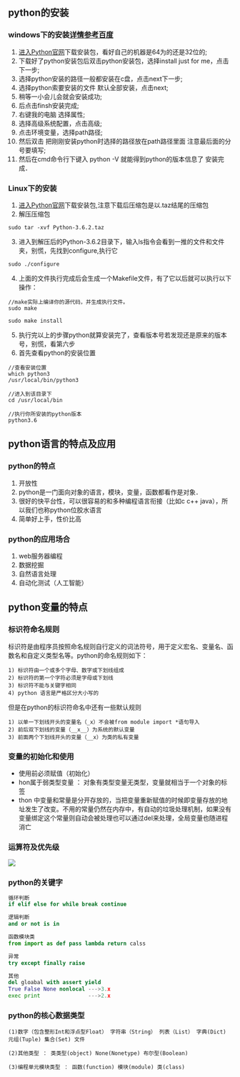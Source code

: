 ## python的安装
### windows下的安装[详情参考百度](https://jingyan.baidu.com/article/7908e85c78c743af491ad261.html)
1. [进入Python官网](https://www.python.org/downloads/)下载安装包，看好自己的机器是64为的还是32位的;
2. 下载好了python安装包后双击python安装包，选择install  just for me，点击下一步;
3. 选择python安装的路径一般都安装在c盘，点击next下一步;
4. 选择python索要安装的文件 默认全部安装，点击next;
5. 稍等一小会儿会就会安装成功;
6. 后点击finsh安装完成;
7. 右键我的电脑 选择属性;
8. 选择高级系统配置，点击高级;
9. 点击环境变量，选择path路径;
10. 然后双击 把刚刚安装python时选择的路径放在path路径里面 注意最后面的分号要填写;
11. 然后在cmd命令行下键入 python -V   就能得到python的版本信息了 安装完成．

### Linux下的安装
1. [进入Python官网](https://www.python.org/downloads/)下载安装包,注意下载后压缩包是以.taz结尾的压缩包
2. 解压压缩包
```
sudo tar -xvf Python-3.6.2.taz
```
3. 进入到解压后的Python-3.6.2目录下，输入ls指令会看到一推的文件和文件夹，别慌，先找到configure,执行它
```
sudo ./configure
```
4. 上面的文件执行完成后会生成一个Makefile文件，有了它以后就可以执行以下操作：
```
//make实际上编译你的源代码，并生成执行文件。
sudo make

sudo make install
```
5. 执行完以上的步骤python就算安装完了，查看版本号若发现还是原来的版本号，别慌，看第六步
6. 首先查看python的安装位置
```
//查看安装位置
which python3 
/usr/local/bin/python3

//进入到该目录下
cd /usr/local/bin

//执行你所安装的python版本
python3.6
```
## python语言的特点及应用
### python的特点
1. 开放性
2. python是一门面向对象的语言，模块，变量，函数都看作是对象．
3. 很好的快平台性，可以很容易的和多种编程语言衔接（比如c c++ java），所以我们也称python位胶水语言
4. 简单好上手，性价比高
### python的应用场合
1. web服务器编程
2. 数据挖掘
3. 自然语言处理
4. 自动化测试（人工智能）
## python变量的特点
### 标识符命名规则
标识符是由程序员按照命名规则自行定义的词法符号，用于定义宏名、变量名、函数名和自定义类型名等。python的命名规则如下：
```
1) 标识符由一个或多个字母、数字或下划线组成
2) 标识符的第一个字符必须是字母或下划线
3) 标识符不能与关键字相同
4) python 语言是严格区分大小写的
```
但是在python的标识符命名中还有一些默认规则
```
1) 以单一下划线开头的变量名（_x）不会被from module import *语句导入
2) 前后双下划线的变量（__x__）为系统的默认变量
3) 前面两个下划线开头的变量（__x）为类的私有变量
```
### 变量的初始化和使用
* 使用前必须赋值（初始化）
* hon属于弱类型变量 ： 对象有类型变量无类型，变量就相当于一个对象的标签
* thon 中变量和常量是分开存放的，当把变量重新赋值的时候即变量存放的地址发生了改变。不用的常量仍然在内存中，有自动的垃圾处理机制，如果没有变量绑定这个常量则自动会被处理也可以通过del来处理，全局变量也随进程消亡

### 运算符及优先级
![](https://nts.newbieol.com/static/k7/Python_2/class-001/img/logical1.png)

### python的关键字
```python
循环判断
if elif else for while break continue

逻辑判断
and or not is in

函数模块类
from import as def pass lambda return calss

异常
try except finally raise

其他
del gloabal with assert yield
True False None nonlocal --->3.x
exec print               --->2.x
```
### python的核心数据类型
```
(1)数字（包含整形Int和浮点型Float） 字符串（String） 列表（List） 字典(Dict) 元组(Tuple) 集合(Set) 文件

(2)其他类型 ： 类类型(object) None(Nonetype) 布尔型(Boolean)

(3)编程单元模块类型 ： 函数(function) 模块(module) 类(class)

```

